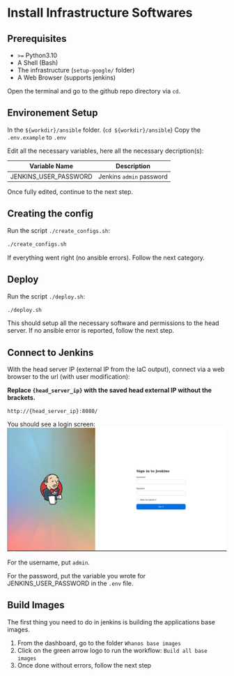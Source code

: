 # Install Infrastructure Softwares

## Prerequisites

- `>=` Python3.10
- A Shell (Bash)
- The infrastructure (`setup-google/` folder)
- A Web Browser (supports jenkins)

Open the terminal and go to the github repo directory via `cd`.

## Environement Setup

In the `${workdir}/ansible` folder. (`cd ${workdir}/ansible`)
Copy the `.env.example` to `.env`

Edit all the necessary variables, here all the necessary decription(s):

| Variable Name           | Description              |
|-------------------------|--------------------------|
| JENKINS_USER_PASSWORD   | Jenkins `admin` password |

Once fully edited, continue to the next step.

## Creating the config

Run the script `./create_configs.sh`:

```bash
./create_configs.sh
```

If everything went right (no ansible errors). Follow the next category.

## Deploy

Run the script `./deploy.sh`:

```bash
./deploy.sh
```

This should setup all the necessary software and permissions to the head server. If no ansible error is reported, follow the next step.

## Connect to Jenkins

With the head server IP (external IP from the IaC output),
connect via a web browser to the url (with user modification):

**Replace `{head_server_ip}` with the saved head external IP without the brackets.**
```
http://{head_server_ip}:8080/
```

You should see a login screen:
![<img alt="Jenkins Login Screen" width="748px" height="420ox" src="./images/jenkins_login.png" />](./images/jenkins_login.png)

For the username, put `admin`.

For the password, put the variable you wrote for JENKINS_USER_PASSWORD in the `.env` file.

## Build Images

The first thing you need to do in jenkins is building the applications base images.

1. From the dashboard, go to the folder `Whanos base images`
2. Click on the green arrow logo to run the workflow: `Build all base images`
3. Once done without errors, follow the next step

